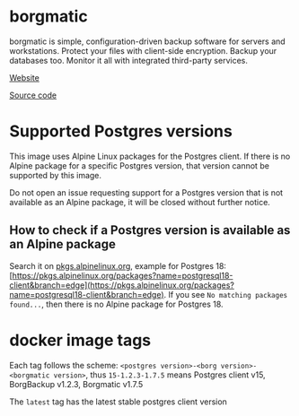 # borgmatic

borgmatic is simple, configuration-driven backup software for servers and workstations. Protect your files with client-side encryption. Backup your databases too. Monitor it all with integrated third-party services.

[Website](https://torsion.org/borgmatic/)

[Source code](https://projects.torsion.org/borgmatic-collective/borgmatic)

# Supported Postgres versions

This image uses Alpine Linux packages for the Postgres client.
If there is no Alpine package for a specific Postgres version, that version cannot be supported by this image.

Do not open an issue requesting support for a Postgres version that is not available as an Alpine package,
it will be closed without further notice.

## How to check if a Postgres version is available as an Alpine package

Search it on [pkgs.alpinelinux.org](https://pkgs.alpinelinux.org/packages), example for Postgres 18:
[https://pkgs.alpinelinux.org/packages?name=postgresql18-client&branch=edge](https://pkgs.alpinelinux.org/packages?name=postgresql18-client&branch=edge). If you see `No matching packages found...`, then there is no Alpine package for Postgres 18.

# docker image tags

Each tag follows the scheme: `<postgres version>-<borg version>-<borgmatic version>`, thus `15-1.2.3-1.7.5` means Postgres client v15, BorgBackup v1.2.3, Borgmatic v1.7.5

The `latest` tag has the latest stable postgres client version
